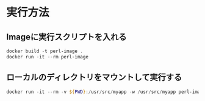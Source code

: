 ﻿# 実行方法
## Imageに実行スクリプトを入れる
```powershell
docker build -t perl-image .
docker run -it --rm perl-image
```
## ローカルのディレクトリをマウントして実行する
```powershell
docker run -it --rm -v ${PWD}:/usr/src/myapp -w /usr/src/myapp perl-image perl hello.pl
```


